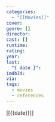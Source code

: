 ```yaml
---
categories:
  - "[[Movies]]"
cover:
genre: []
director:
cast: []
runtime:
rating:
year:
last:
  "{ date }":
imdbId:
via:
tags:
  - movies
  - references
---
```


[[{{date}}]]


